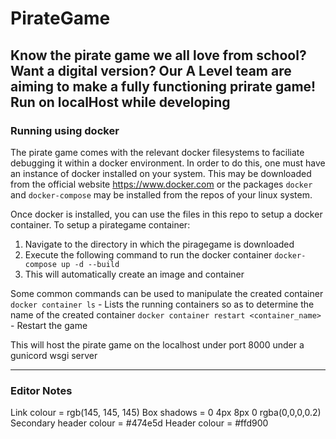 # PirateGame
Know the pirate game we all love from school? Want a digital version?
Our A Level team are aiming to make a fully functioning prirate game!
Run on localHost while developing
---------------------------------------------------------------------
### Running using docker
The pirate game comes with the relevant docker filesystems to
faciliate debugging it within a docker environment. In order to do
this, one must have an instance of docker installed on your system.
This may be downloaded from the official website https://www.docker.com
or the packages ```docker``` and ```docker-compose``` may be installed
from the repos of your linux system.

Once docker is installed, you can use the files in this repo to setup
a docker container. To setup a pirategame container:
1. Navigate to the directory in which the piragegame is downloaded
2. Execute the following command to run the docker container
```docker-compose up -d --build```
3. This will automatically create an image and container

Some common commands can be used to manipulate the created container
```docker container ls``` - Lists the running containers so as to
determine the name of the created container
```docker container restart <container_name>``` - Restart the game

This will host the pirate game on the localhost under port 8000 under
a gunicord wsgi server

---------------------------------------------------------------------
### Editor Notes

Link colour = rgb(145, 145, 145)
Box shadows =  0 4px 8px 0 rgba(0,0,0,0.2)
Secondary header colour = #474e5d
Header colour = #ffd900